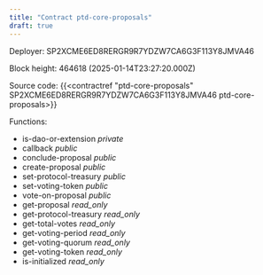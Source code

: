 ```yaml
---
title: "Contract ptd-core-proposals"
draft: true
---
```

Deployer: SP2XCME6ED8RERGR9R7YDZW7CA6G3F113Y8JMVA46


 



Block height: 464618 (2025-01-14T23:27:20.000Z)

Source code: {{<contractref "ptd-core-proposals" SP2XCME6ED8RERGR9R7YDZW7CA6G3F113Y8JMVA46 ptd-core-proposals>}}

Functions:

* is-dao-or-extension _private_
* callback _public_
* conclude-proposal _public_
* create-proposal _public_
* set-protocol-treasury _public_
* set-voting-token _public_
* vote-on-proposal _public_
* get-proposal _read_only_
* get-protocol-treasury _read_only_
* get-total-votes _read_only_
* get-voting-period _read_only_
* get-voting-quorum _read_only_
* get-voting-token _read_only_
* is-initialized _read_only_
